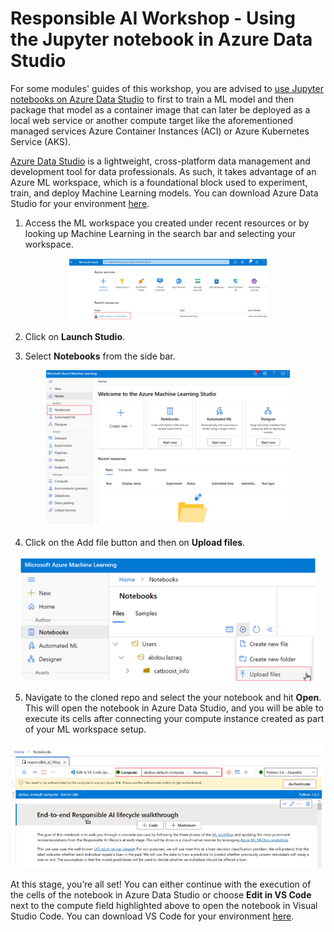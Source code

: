 # Responsible AI Workshop - Using the Jupyter notebook in Azure Data Studio 

For some modules' guides of this workshop, you are advised to [use Jupyter notebooks on Azure Data Studio](https://docs.microsoft.com/en-us/sql/azure-data-studio/notebooks/notebooks-guidance?view=sql-server-ver15) to first to train a ML model and then package that model as a container image that can later be deployed as a local web service or another compute target like the aforementioned managed services Azure Container Instances (ACI) or Azure Kubernetes Service (AKS). 

[Azure Data Studio](https://learn.microsoft.com/en-us/azure-data-studio/what-is-azure-data-studio) is a lightweight, cross-platform data management and development tool for data professionals. As such, it takes advantage of an Azure ML workspace, which is a foundational block used to experiment, train, and deploy Machine Learning models. You can download Azure Data Studio for your environment [here](https://learn.microsoft.com/en-us/azure-data-studio/download-azure-data-studio?tabs=win-install%2Cwin-user-install%2Credhat-install%2Cwindows-uninstall%2Credhat-uninstall).

1. Access the ML workspace you created under recent resources or by looking up Machine Learning in the search bar and selecting your workspace. 

<div style="text-align: center;">
        <img src="Images/4.1.png" alt="Azure"  height="100">
    </div>

2. Click on **Launch Studio**. 

3. Select **Notebooks** from the side bar.  

<div style="text-align: center;">
        <img src="Images/4.2.png" alt="Azure Machine Learning"  height="250">
    </div>

4. Click on the Add file button and then on **Upload files**. 

 <div style="text-align: center;">
        <img src="Images/4.3.png" alt="Azure Machine Learning"  height="200">
    </div>

5. Navigate to the cloned repo and select the your notebook and hit **Open**. This will open the notebook in Azure Data Studio, and you will be able to execute its cells after connecting your compute instance created as part of your ML workspace setup.  

 <div style="text-align: center;">
        <img src="Images/4.4.png" alt="Azure Machine Learning"  height="200">
    </div>

At this stage, you’re all set! You can either continue with the execution of the cells of the notebook in Azure Data Studio or choose **Edit in VS Code** next to the compute field highlighted above to open the notebook in Visual Studio Code. You can download VS Code for your environment [here](https://code.visualstudio.com/).